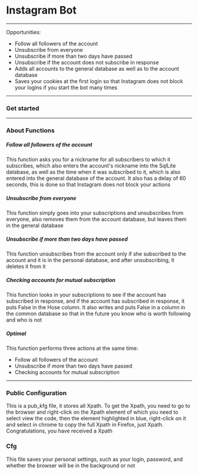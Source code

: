 # Instagram Bot

---

Opportunities:
* Follow all followers of the account
* Unsubscribe from everyone
* Unsubscribe if more than two days have passed
* Unsubscribe if the account does not subscribe in response
* Adds all accounts to the general database as well as to the account database
* Saves your cookies at the first login so that Instagram does not block your logins if you start the bot many times

---

### Get started


---

### About Functions

##### Follow all followers of the account

This function asks you for a nickname for all subscribers to which it 
subscribes, which also enters the account's nickname into the SqlLite 
database, as well as the time when it was subscribed to it, which is also 
entered into the general database of the account. It also has a delay of 60 
seconds, this is done so that Instagram does not block your actions

##### Unsubscribe from everyone

This function simply goes into your subscriptions and unsubscribes from 
everyone, also removes them from the account database, but leaves them in 
the general database

##### Unsubscribe if more than two days have passed

This function unsubscribes from the account only if she subscribed to the
account and it is in the personal database, and after unsubscribing, it 
deletes it from it

##### Checking accounts for mutual subscription

This function looks in your subscriptions to see if the account has
subscribed in response, and if the account has subscribed in response, 
it puts False in the Hose column. It also writes and puts False in a column 
in the common database so that in the future you know who is worth following 
and who is not

##### Optimal

This function performs three actions at the same time:
* Follow all followers of the account
* Unsubscribe if more than two days have passed
* Checking accounts for mutual subscription

---

### Public Configuration

This is a pub_kfg file, it stores all Xpath. To get the Xpath,
you need to go to the browser and right-click
on the Xpath element of which you need to select
view the code, then the element highlighted in blue,
right-click on it and select in chrome to copy the full Xpath in 
Firefox, just Xpath. Congratulations, you have received a Xpath

### Cfg

This file saves your personal settings, such as your login, password, 
and whether the browser will be in the background or not 



